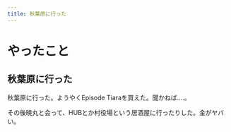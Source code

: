 ```yaml
---
title: 秋葉原に行った
---
```


# やったこと

## 秋葉原に行った

秋葉原に行った。ようやくEpisode Tiaraを買えた。聞かねば‥‥。

その後暁丸と会って、HUBとか村役場という居酒屋に行ったりした。金がヤバい。
